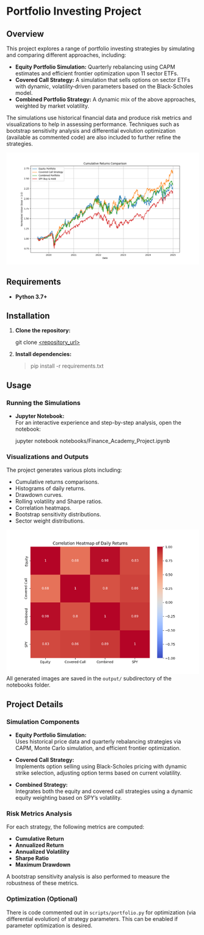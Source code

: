 # Portfolio Investing Project

## Overview

This project explores a range of portfolio investing strategies by simulating and comparing different approaches, including:
- **Equity Portfolio Simulation:** Quarterly rebalancing using CAPM estimates and efficient frontier optimization upon 11 sector ETFs.
- **Covered Call Strategy:** A simulation that sells options on sector ETFs with dynamic, volatility‐driven parameters based on the Black-Scholes model.
- **Combined Portfolio Strategy:** A dynamic mix of the above approaches, weighted by market volatility.

The simulations use historical financial data and produce risk metrics and visualizations to help in assessing performance. Techniques such as bootstrap sensitivity analysis and differential evolution optimization (available as commented code) are also included to further refine the strategies.

![Cumulative Returns](output/cumulative_returns.png)

## Requirements

- **Python 3.7+**

## Installation

1. **Clone the repository:**
   
   git clone [<repository_url>](https://github.com/RyLoveQuantStats/Portfolio-Investing.git)
  
2. **Install dependencies:**

   > pip install -r requirements.txt


## Usage

### Running the Simulations

- **Jupyter Notebook:**  
  For an interactive experience and step-by-step analysis, open the notebook:
  
  jupyter notebook notebooks/Finance_Academy_Project.ipynb

### Visualizations and Outputs

The project generates various plots including:
- Cumulative returns comparisons.
- Histograms of daily returns.
- Drawdown curves.
- Rolling volatility and Sharpe ratios.
- Correlation heatmaps.
- Bootstrap sensitivity distributions.
- Sector weight distributions.

![Correlation Heatmap](output/correlation_heatmap.png)
All generated images are saved in the `output/` subdirectory of the notebooks folder.

## Project Details

### Simulation Components

- **Equity Portfolio Simulation:**  
  Uses historical price data and quarterly rebalancing strategies via CAPM, Monte Carlo simulation, and efficient frontier optimization.

- **Covered Call Strategy:**  
  Implements option selling using Black-Scholes pricing with dynamic strike selection, adjusting option terms based on current volatility.

- **Combined Strategy:**  
  Integrates both the equity and covered call strategies using a dynamic equity weighting based on SPY’s volatility.

### Risk Metrics Analysis

For each strategy, the following metrics are computed:
- **Cumulative Return**
- **Annualized Return**
- **Annualized Volatility**
- **Sharpe Ratio**
- **Maximum Drawdown**

A bootstrap sensitivity analysis is also performed to measure the robustness of these metrics.

### Optimization (Optional)

There is code commented out in `scripts/portfolio.py` for optimization (via differential evolution) of strategy parameters. This can be enabled if parameter optimization is desired.
